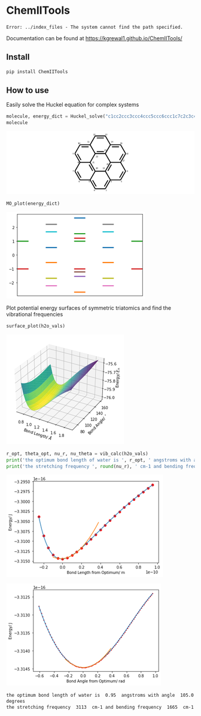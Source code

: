 ChemIITools
================

<!-- WARNING: THIS FILE WAS AUTOGENERATED! DO NOT EDIT! -->

    Error: ../index_files - The system cannot find the path specified.

Documentation can be found at https://kgrewal1.github.io/ChemIITools/

## Install

``` sh
pip install ChemIITools
```

## How to use

Easily solve the Huckel equation for complex systems

``` python
molecule, energy_dict = Huckel_solve("c1cc2ccc3ccc4ccc5ccc6ccc1c7c2c3c4c5c67")
molecule
```

![](index_files/figure-gfm/cell-3-output-1.svg)

``` python
MO_plot(energy_dict)
```

![](index_files/figure-gfm/cell-4-output-1.png)

Plot potential energy surfaces of symmetric triatomics and find the
vibrational frequencies

``` python
surface_plot(h2o_vals)
```

![](index_files/figure-gfm/cell-6-output-1.png)

``` python
r_opt, theta_opt, nu_r, nu_theta = vib_calc(h2o_vals)
print('the optimum bond length of water is ', r_opt, ' angstroms with angle ', theta_opt, ' degrees' )
print('the stretching frequency ', round(nu_r), ' cm-1 and bending frequency ', round(nu_theta), ' cm-1' )
```

![](index_files/figure-gfm/cell-7-output-1.png)

![](index_files/figure-gfm/cell-7-output-2.png)

    the optimum bond length of water is  0.95  angstroms with angle  105.0  degrees
    the stretching frequency  3113  cm-1 and bending frequency  1665  cm-1
